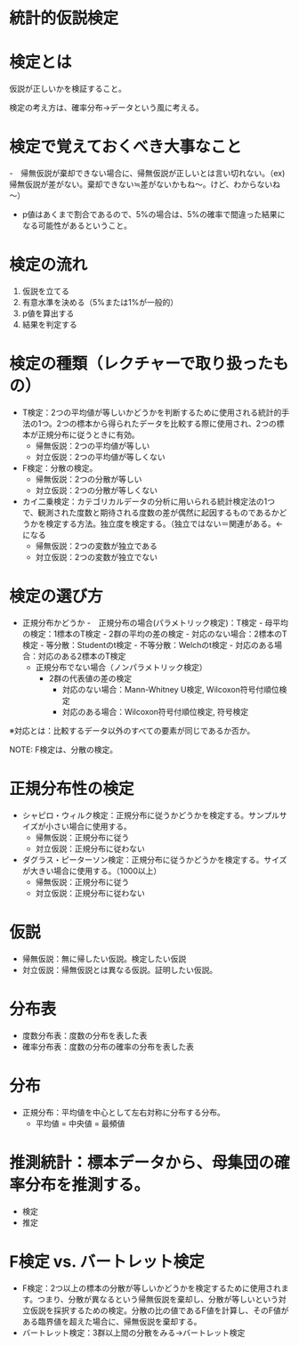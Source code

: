 # 統計的仮説検定

<!-- HACK:それぞれの項目の並び順 -->

# 検定とは
仮説が正しいかを検証すること。

検定の考え方は、確率分布→データという風に考える。

# 検定で覚えておくべき大事なこと
-　帰無仮説が棄却できない場合に、帰無仮説が正しいとは言い切れない。（ex)帰無仮説が差がない。棄却できない≒差がないかもね～。けど、わからないね～）
- p値はあくまで割合であるので、5%の場合は、5%の確率で間違った結果になる可能性があるということ。

# 検定の流れ
1. 仮説を立てる
1. 有意水準を決める（5%または1%が一般的）
1. p値を算出する
1. 結果を判定する

# 検定の種類（レクチャーで取り扱ったもの）
- T検定：2つの平均値が等しいかどうかを判断するために使用される統計的手法の1つ。2つの標本から得られたデータを比較する際に使用され、2つの標本が正規分布に従うときに有効。
    - 帰無仮説：2つの平均値が等しい
    - 対立仮説：2つの平均値が等しくない
- F検定：分散の検定。
    - 帰無仮説：2つの分散が等しい
    - 対立仮説：2つの分散が等しくない
- カイ二乗検定：カテゴリカルデータの分析に用いられる統計検定法の1つで、観測された度数と期待される度数の差が偶然に起因するものであるかどうかを検定する方法。独立度を検定する。（独立ではない＝関連がある。←になる
    - 帰無仮説：2つの変数が独立である
    - 対立仮説：2つの変数が独立でない

# 検定の選び方
- 正規分布かどうか
    -　正規分布の場合(パラメトリック検定)：T検定
        - 母平均の検定：1標本のT検定
        - 2群の平均の差の検定
            - 対応のない場合：2標本のT検定
                - 等分散：Studentのt検定
                - 不等分散：Welchのt検定
            - 対応のある場合：対応のある2標本のT検定
    - 正規分布でない場合（ノンパラメトリック検定）
        - 2群の代表値の差の検定
            - 対応のない場合：Mann-Whitney U検定, Wilcoxon符号付順位検定
            - 対応のある場合：Wilcoxon符号付順位検定, 符号検定

※対応とは：比較するデータ以外のすべての要素が同じであるか否か。

NOTE: F検定は、分散の検定。

# 正規分布性の検定
- シャピロ・ウィルク検定：正規分布に従うかどうかを検定する。サンプルサイズが小さい場合に使用する。
    - 帰無仮説：正規分布に従う
    - 対立仮説：正規分布に従わない
- ダグラス・ピーターソン検定：正規分布に従うかどうかを検定する。サイズが大きい場合に使用する。（1000以上）
    - 帰無仮説：正規分布に従う
    - 対立仮説：正規分布に従わない

# 仮説
- 帰無仮説：無に帰したい仮説。検定したい仮説
- 対立仮説：帰無仮説とは異なる仮説。証明したい仮説。

# 分布表
- 度数分布表：度数の分布を表した表
- 確率分布表：度数の分布の確率の分布を表した表

# 分布
- 正規分布：平均値を中心として左右対称に分布する分布。
    - 平均値 = 中央値 = 最頻値

# 推測統計：標本データから、母集団の確率分布を推測する。
 - 検定
 - 推定

# F検定 vs. バートレット検定
- F検定：2つ以上の標本の分散が等しいかどうかを検定するために使用されます。つまり、分散が異なるという帰無仮説を棄却し、分散が等しいという対立仮説を採択するための検定。分散の比の値であるF値を計算し、そのF値がある臨界値を超えた場合に、帰無仮説を棄却する。
- バートレット検定：3群以上間の分散をみる→バートレット検定